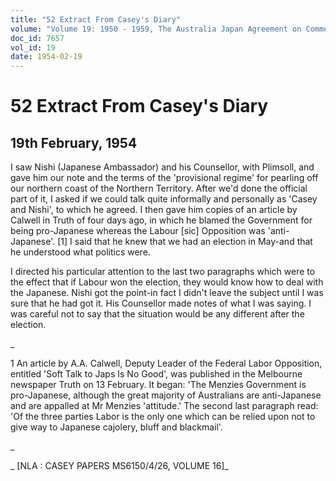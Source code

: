 ```yaml
---
title: "52 Extract From Casey's Diary"
volume: "Volume 19: 1950 - 1959, The Australia Japan Agreement on Commerce"
doc_id: 7657
vol_id: 19
date: 1954-02-19
---
```


# 52 Extract From Casey's Diary

## 19th February, 1954

I saw Nishi (Japanese Ambassador) and his Counsellor, with Plimsoll, and gave him our note and the terms of the 'provisional regime' for pearling off our northern coast of the Northern Territory. After we'd done the official part of it, I asked if we could talk quite informally and personally as 'Casey and Nishi', to which he agreed. I then gave him copies of an article by Calwell in Truth of four days ago, in which he blamed the Government for being pro-Japanese whereas the Labour [sic] Opposition was 'anti-Japanese'. [1] I said that he knew that we had an election in May-and that he understood what politics were.

I directed his particular attention to the last two paragraphs which were to the effect that if Labour won the election, they would know how to deal with the Japanese. Nishi got the point-in fact I didn't leave the subject until I was sure that he had got it. His Counsellor made notes of what I was saying. I was careful not to say that the situation would be any different after the election.

_

1 An article by A.A. Calwell, Deputy Leader of the Federal Labor Opposition, entitled 'Soft Talk to Japs Is No Good', was published in the Melbourne newspaper Truth on 13 February. It began: 'The Menzies Government is pro-Japanese, although the great majority of Australians are anti-Japanese and are appalled at Mr Menzies 'attitude.' The second last paragraph read: 'Of the three parties Labor is the only one which can be relied upon not to give way to Japanese cajolery, bluff and blackmail'.

_

_ [NLA : CASEY PAPERS MS6150/4/26, VOLUME 16]_
